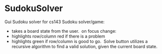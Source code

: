 # SudokuSolver
Gui Sudoku solver for cs143
Sudoku solver/game:
* takes a board state from the user.
​
on focus change:
* highlights row/column red if there is a problem
* highlights green if row/column is good to go.
​
Solve button utilizes a recursive algorithm to find a valid solution, given the current board state.
